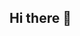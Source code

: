 ## Hi there 👋

<!--
**Damcf123/Damcf123** is a ✨ _special_ ✨ repository because its `README.md` (this file) appears on your GitHub profile.

Here are some ideas to get you started:

- 🔭 I’m currently studying Computer Science
- 🌱 I’m currently learning math
- 👯 I’m looking to collaborate on 
- 🤔 I’m looking for help with all of this
- 💬 Ask me about art
- 📫 How to reach me: ...
- 😄 Pronouns: ...
- ⚡ Fun fact: ...
-->
